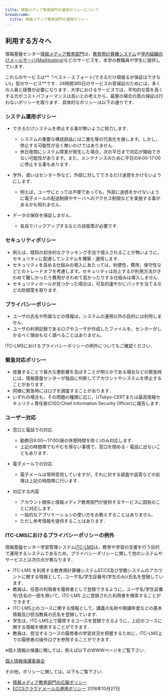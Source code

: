 ```yaml
---
title: 情報メディア教育部門の運用ポリシーについて
breadcrumb:
  title: 情報メディア教育部門の運用ポリシー
---
```


## 利用する方々へ

情報基盤センター[情報メディア教育部門](http://media.itc.u-tokyo.ac.jp/)は，[教育用計算機システム](https://www.ecc.u-tokyo.ac.jp/)や[学内組織向けメールサーバ(MailHosting)](http://mh.itc.u-tokyo.ac.jp/)などのサービスを，本学の教職員や学生に提供しています．

これらのサービスは**「ベスト・エフォート(できるだけ頑張るが保証はできない)」型のサービス**です．24時間365日のサービスの質保証のためには，多くの人員と経費が必要になります．大学におけるサービスでは，平均的な質を高くする方がコストパフォーマンスは高いとの考えから，最悪の場合の質の保証は行わないポリシーを取ります．具体的なポリシーは以下の通りです．

### システム運用ポリシー

* できるだけシステムを停止する事が無いように努力します．

    * システムの重要な構成部品には二重化等の冗長化を施します。しかし，停止する可能性が全く無いわけではありません．
    * 休日夜間にシステム障害が発生した場合，次の平日まで対応が開始できない可能性があります。また，メンテナンスのために平日の9:00-17:00に停止する事もあります．

    <!-- メンテナンス時間帯を設ける事もある。-->

* 学外，或いはセンター外など，外部に対してできるだけ迷惑をかけないようにします．

    * 例えば，ユーザにとっては不便であっても，外部に迷惑をかけないように電子メールの配送制限やサーバへのアクセス制限などを実施する事があるかも知れません．
* データの保存を保証しません．

    * 各自でバックアップするなどの自衛策が必要です．

### セキュリティポリシー

* 例えば，既知の初歩的なクラッキング手法で侵入されることが無いように，セキュリティに配慮してシステムを構築・運用します．
* セキュリティを高める仕組みの導入にあたっては，利便性，費用，保守性などとのトレードオフを考慮します。セキュリティは向上するが利用方法がきわめて難しかったり費用がきわめて高かったりする仕組みは導入しません．
* セキュリティホールが見つかった場合は，可及的速やかにパッチを当てるなどの防御策を取ります．

### プライバシーポリシー

* ユーザの氏名や所属などの情報は，システムの運用以外の目的には利用しません．
* ユーザの利用記録であるログやユーザが作成したファイルを，センターがしかるべく理由もなく調べることはありません．

ITC-LMSにおけるプライバシーポリシーの例外についてもご確認ください．

### 緊急対応ポリシー

* 放置することで甚大な悪影響を及ぼすことが明らかである場合などの緊急時には，情報基盤センターが独自に判断してアカウントやシステムを停止することがあります．
* 同様に緊急時にはログを調査することがあります．
* いずれの場合も，その問題の種類に応じ，UTokyo-CERTまたは最高情報セキュリティ責任者(CISO:Chief Information Security Officer)に報告します．

### ユーザー対応

* 窓口と電話での対応

    * 勤務日9:00〜17:00(昼の休憩時間を除く)のみ対応します．
    * 上記の時間帯でもやむを得ない事情で，窓口を閉める・電話に出ないこともあります．
* 電子メールでの対応

    * 電子メールは常時受信していますが，それに対する調査や返答などの処理は上記の時間帯に行います．
* 対応する内容

    * アカウント関係と情報メディア教育部門が提供するサービスに固有のことに対応します．
    * 一般的なアプリケーションの使い方をお教えすることはありません．
    * ただし参考情報を提供することはあります．

### ITC-LMSにおけるプライバシーポリシーの例外

情報基盤センター学習管理システム[ITC-LMS](/itc-lms/)は，教育や学習の支援を行う目的で運用するシステムであるため，プライバシーポリシーに関して他のシステムやサービスとは次の点が異なります．

* ITC-LMS を利用する教育用計算機システムECCS及び学務システムのアカウントに関する情報として，ユーザ名/学生証番号(学生のみ)/氏名を登録しています．
* 教員は，任意の利用者を履修者として登録できるように，ユーザ名/学生証番号/氏名の一部を用いて，ITC-LMS 上に登録された利用者を検索することができます．
* ITC-LMS上のコースに関する情報として，講義の名称や開講年度などの基本情報及び担当教員の氏名を登録しています．
* 学生は，ITC-LMS上で履修するコースを登録できるように，上記のコースに関する情報を検索することができます．
* 教員は，担当するコースの履修者の学習状況を把握するために，ITC-LMS上での履修者の操作ログを参照することができます．

※個人情報の保護に関しては，例えば以下のWWWページをご覧下さい．

[個人情報保護委員会](https://www.ppc.go.jp/)

その他，ポリシーに関しては，以下もご覧下さい．

* [情報メディア教育部門の広報ポリシー](/announcement/policy.html)
* [ECCSクラウドメールの運用ポリシー](/system/eccs_cloud_email_policy.html) 2016年10月27日